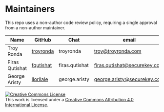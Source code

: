 Maintainers
===========

This repo uses a non-author code review policy, requiring a single approval from a non-author maintainer.

| Name | GitHub | Chat | email |
|------|--------|------|-------|
| Troy Ronda | [troyronda](https://github.com/troyronda)| troyronda | <troy@troyronda.com> |
| Firas Qutishat | [fqutishat](https://github.com/fqutishat) | firas.qutishat | <firas.qutishat@securekey.com> |
| George Aristy | [llorllale](https://github.com/llorllale) | george.aristy | <george.aristy@securekey.com> |

<a rel="license" href="http://creativecommons.org/licenses/by/4.0/"><img alt="Creative Commons License" style="border-width:0" src="https://i.creativecommons.org/l/by/4.0/88x31.png" /></a><br />This work is licensed under a <a rel="license" href="http://creativecommons.org/licenses/by/4.0/">Creative Commons Attribution 4.0 International License</a>.

